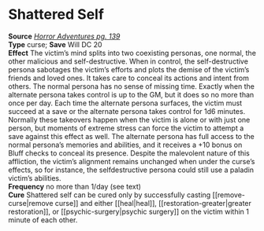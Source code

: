 # Shattered Self

**Source** [_Horror Adventures pg. 139_](http://paizo.com/products/btpy9n5a?Pathfinder-Roleplaying-Game-Horror-Adventures)  
**Type** curse; **Save** Will DC 20  
**Effect** The victim’s mind splits into two coexisting personas, one normal, the other malicious and self-destructive. When in control, the self-destructive persona sabotages the victim’s efforts and plots the demise of the victim’s friends and loved ones. It takes care to conceal its actions and intent from others. The normal persona has no sense of missing time. Exactly when the alternate persona takes control is up to the GM, but it does so no more than once per day. Each time the alternate persona surfaces, the victim must succeed at a save or the alternate persona takes control for 1d6 minutes. Normally these takeovers happen when the victim is alone or with just one person, but moments of extreme stress can force the victim to attempt a save against this effect as well. The alternate persona has full access to the normal persona’s memories and abilities, and it receives a +10 bonus on Bluff checks to conceal its presence. Despite the malevolent nature of this affliction, the victim’s alignment remains unchanged when under the curse’s effects, so for instance, the selfdestructive persona could still use a paladin victim’s abilities.  
**Frequency** no more than 1/day (see text)  
**Cure** Shattered self can be cured only by successfully casting [[remove-curse|remove curse]] and either [[heal|heal]], [[restoration-greater|greater restoration]], or [[psychic-surgery|psychic surgery]] on the victim within 1 minute of each other.
